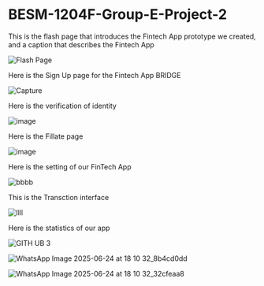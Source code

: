 # BESM-1204F-Group-E-Project-2

This is the flash page that introduces the Fintech App prototype we created, and a caption that describes the Fintech App


![Flash Page](https://github.com/user-attachments/assets/2b55cd26-a444-4f63-8ad5-75850a9bdf2f)



Here is the Sign Up page for the Fintech App BRIDGE


![Capture](https://github.com/user-attachments/assets/b9e6fbe0-179b-4d96-ade4-0df23ea6ec31)


Here is the verification of identity



![image](https://github.com/user-attachments/assets/f98e5b0c-5fcb-4760-ab21-512c24bd3a74)



Here is the Fillate page



![image](https://github.com/user-attachments/assets/c0d4ca2c-46f5-42f7-9c5a-59a320f236c0)


Here is the setting of our FinTech App



![bbbb](https://github.com/user-attachments/assets/273819a0-e548-4abc-9c5d-6d855aed2b98)



This is the Transction interface



![llll](https://github.com/user-attachments/assets/e448a52d-0f0b-4c30-9ab7-fda4c413e67c)



Here is the statistics of our app



![GITH UB 3](https://github.com/user-attachments/assets/60da52cb-e91f-499c-a5fb-778bceedc704)



![WhatsApp Image 2025-06-24 at 18 10 32_8b4cd0dd](https://github.com/user-attachments/assets/fd90f8be-a8ef-4052-aaf7-dbb82e101774)



![WhatsApp Image 2025-06-24 at 18 10 32_32cfeaa8](https://github.com/user-attachments/assets/77ef3b61-ac12-425a-8a46-ea035e41a868)



